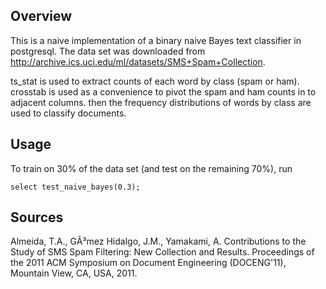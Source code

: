 
Overview
--------

This is a naive implementation of a binary naive Bayes text classifier
in postgresql. The data set was downloaded from
http://archive.ics.uci.edu/ml/datasets/SMS+Spam+Collection.

ts_stat is used to extract counts of each word by class (spam or
ham). crosstab is used as a convenience to pivot the spam and ham
counts in to adjacent columns. then the frequency distributions of
words by class are used to classify documents.

Usage
-----

To train on 30% of the data set (and test on the remaining 70%), run

```
select test_naive_bayes(0.3);
```

Sources
-------

Almeida, T.A., GÃ³mez Hidalgo, J.M., Yamakami, A. Contributions to the Study of SMS Spam Filtering: New Collection and Results. Proceedings of the 2011 ACM Symposium on Document Engineering (DOCENG'11), Mountain View, CA, USA, 2011.
